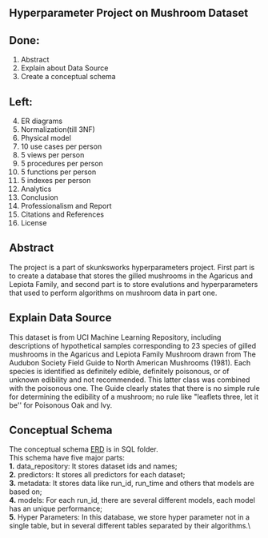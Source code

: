 ## Hyperparameter Project on Mushroom Dataset

## Done:
1. Abstract
2. Explain about Data Source
3. Create a conceptual schema

## Left:
4. ER diagrams
5. Normalization(till 3NF)
6. Physical model
7. 10 use cases per person
8. 5 views per person
9. 5 procedures per person
10. 5 functions per person
11. 5 indexes per person
12. Analytics
13. Conclusion
14. Professionalism and Report
15. Citations and References
16. License

## Abstract
The project is a part of skunksworks hyperparameters project. First part is to create a database that stores the gilled mushrooms in the Agaricus and Lepiota Family, and second part is to store evalutions and hyperparameters that used to perform algorithms on mushroom data in part one.

## Explain Data Source
This dataset is from UCI Machine Learning Repository, including descriptions of hypothetical samples corresponding to 23 species of gilled mushrooms in the Agaricus and Lepiota Family Mushroom drawn from The Audubon Society Field Guide to North American Mushrooms (1981). Each species is identified as definitely edible, definitely poisonous, or of unknown edibility and not recommended. This latter class was combined with the poisonous one. The Guide clearly states that there is no simple rule for determining the edibility of a mushroom; no rule like "leaflets three, let it be'' for Poisonous Oak and Ivy.

## Conceptual Schema
The conceptual schema [ERD](https://github.com/uttgeorge/hyperparameter-project/blob/master/SQL/Conceptual_Model/ERD.pdf) is in SQL folder.\
This schema have five major parts:\
**1.** data_repository: It stores dataset ids and names;\
**2.** predictors: It stores all predictors for each dataset;\
**3.** metadata: It stores data like run_id, run_time and others that models are based on;\
**4.** models: For each run_id, there are several different models, each model has an unique performance;\
**5.** Hyper Parameters: In this database, we store hyper parameter not in a single table, but in several different tables separated by their algorithms.\

